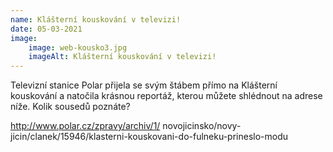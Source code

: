 ```yaml
---
name: Klášterní kouskování v televizi!
date: 05-03-2021
image:
    image: web-kousko3.jpg
    imageAlt: Klášterní kouskování v televizi!
---
```

Televizní stanice Polar přijela se svým štábem přímo na Klášterní kouskování a natočila krásnou reportáž, kterou můžete shlédnout na adrese níže. Kolik sousedů poznáte?

http://www.polar.cz/zpravy/archiv/1/
novojicinsko/novy-jicin/clanek/15946/klasterni-kouskovani-do-fulneku-prineslo-modu

